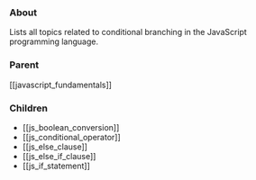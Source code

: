 ### About
Lists all topics related to conditional branching in the JavaScript programming language.

### Parent
[[javascript_fundamentals]]

### Children
- [[js_boolean_conversion]]
- [[js_conditional_operator]]
- [[js_else_clause]]
- [[js_else_if_clause]]
- [[js_if_statement]]